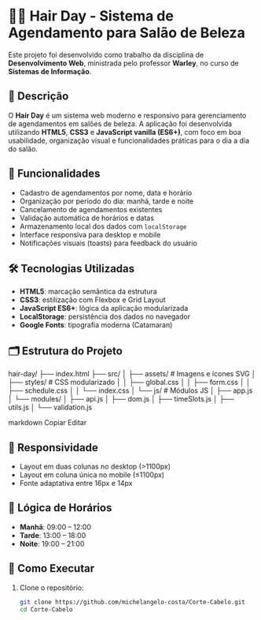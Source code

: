 # 💇‍♀️ Hair Day - Sistema de Agendamento para Salão de Beleza

Este projeto foi desenvolvido como trabalho da disciplina de **Desenvolvimento Web**, ministrada pelo professor **Warley**, no curso de **Sistemas de Informação**.

## 📌 Descrição

O **Hair Day** é um sistema web moderno e responsivo para gerenciamento de agendamentos em salões de beleza. A aplicação foi desenvolvida utilizando **HTML5**, **CSS3** e **JavaScript vanilla (ES6+)**, com foco em boa usabilidade, organização visual e funcionalidades práticas para o dia a dia do salão.

## 🧩 Funcionalidades

- Cadastro de agendamentos por nome, data e horário
- Organização por período do dia: manhã, tarde e noite
- Cancelamento de agendamentos existentes
- Validação automática de horários e datas
- Armazenamento local dos dados com `localStorage`
- Interface responsiva para desktop e mobile
- Notificações visuais (toasts) para feedback do usuário

## 🛠️ Tecnologias Utilizadas

- **HTML5**: marcação semântica da estrutura
- **CSS3**: estilização com Flexbox e Grid Layout
- **JavaScript ES6+**: lógica da aplicação modularizada
- **LocalStorage**: persistência dos dados no navegador
- **Google Fonts**: tipografia moderna (Catamaran)

## 🗂️ Estrutura do Projeto

hair-day/
├── index.html
├── src/
│ ├── assets/ # Imagens e ícones SVG
│ ├── styles/ # CSS modularizado
│ │ ├── global.css
│ │ ├── form.css
│ │ ├── schedule.css
│ │ └── index.css
│ └── js/ # Módulos JS
│ ├── app.js
│ └── modules/
│ ├── api.js
│ ├── dom.js
│ ├── timeSlots.js
│ ├── utils.js
│ └── validation.js

markdown
Copiar
Editar

## 📱 Responsividade

- Layout em duas colunas no desktop (>1100px)
- Layout em coluna única no mobile (≤1100px)
- Fonte adaptativa entre 16px e 14px

## 🧠 Lógica de Horários

- **Manhã**: 09:00 – 12:00  
- **Tarde**: 13:00 – 18:00  
- **Noite**: 19:00 – 21:00  

## 🧪 Como Executar

1. Clone o repositório:
   ```bash
   git clone https://github.com/michelangelo-costa/Corte-Cabelo.git
   cd Corte-Cabelo

